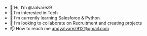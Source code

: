 - 👋 Hi, I’m @aalvarez9
- 👀 I’m interested in Tech
- 🌱 I’m currently learning Salesforce & Python
- 💞️ I’m looking to collaborate on Recruitment and creating projects
- 📫 How to reach me andyalvarez912@gmail.com

<!---
aalvarez9/aalvarez9 is a ✨ special ✨ repository because its `README.md` (this file) appears on your GitHub profile.
You can click the Preview link to take a look at your changes.
--->

